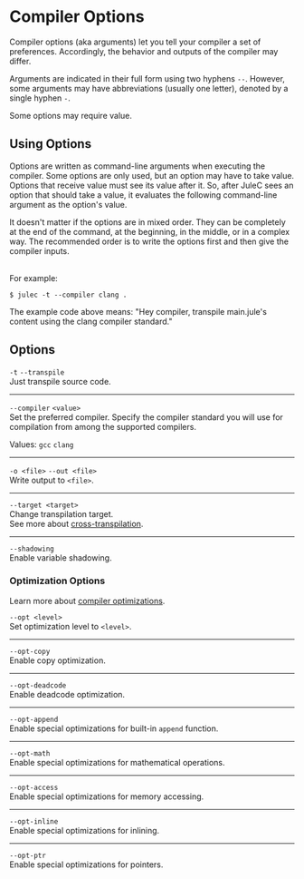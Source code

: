 # Compiler Options
Compiler options (aka arguments) let you tell your compiler a set of preferences. Accordingly, the behavior and outputs of the compiler may differ.

Arguments are indicated in their full form using two hyphens `--`. However, some arguments may have abbreviations (usually one letter), denoted by a single hyphen `-`.

Some options may require value.

## Using Options
Options are written as command-line arguments when executing the compiler. Some options are only used, but an option may have to take value. Options that receive value must see its value after it. So, after JuleC sees an option that should take a value, it evaluates the following command-line argument as the option's value.

It doesn't matter if the options are in mixed order. They can be completely at the end of the command, at the beginning, in the middle, or in a complex way. The recommended order is to write the options first and then give the compiler inputs.

\
For example:
```
$ julec -t --compiler clang .
```
The example code above means: "Hey compiler, transpile main.jule's content using the clang compiler standard." 

## Options
`-t` `--transpile` \
Just transpile source code.

---

`--compiler` `<value>` \
Set the preferred compiler. Specify the compiler standard you will use for compilation from among the supported compilers.

Values: `gcc` `clang`

---

`-o <file>` `--out <file>` \
Write output to `<file>`.

---

`--target <target>` \
Change transpilation target. \
See more about [cross-transpilation](/compiler/cross-transpilation).

---

`--shadowing`\
Enable variable shadowing.

### Optimization Options

Learn more about [compiler optimizations](/compiler/compiler-optimizations).

`--opt <level>` \
Set optimization level to `<level>`.

---

`--opt-copy` \
Enable copy optimization.

---

`--opt-deadcode` \
Enable deadcode optimization.

---

`--opt-append` \
Enable special optimizations for built-in `append` function.

---

`--opt-math` \
Enable special optimizations for mathematical operations.

---

`--opt-access` \
Enable special optimizations for memory accessing.

---

`--opt-inline` \
Enable special optimizations for inlining.

---

`--opt-ptr` \
Enable special optimizations for pointers.
